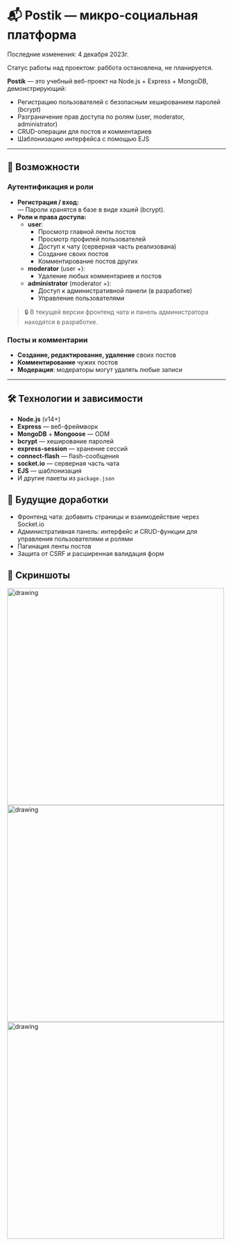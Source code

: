 # 📬 Postik — микро-социальная платформа

Последние изменения: 4 ‎декабря ‎2023г.

Статус работы над проектом: раббота остановлена, не планируется.

**Postik** — это учебный веб-проект на Node.js + Express + MongoDB, демонстрирующий:

- Регистрацию пользователей с безопасным хешированием паролей (bcrypt)
- Разграничение прав доступа по ролям (user, moderator, administrator)
- CRUD-операции для постов и комментариев 
- Шаблонизацию интерфейса с помощью EJS

---

## 🚀 Возможности

### Аутентификация и роли

- **Регистрация / вход:**  
  — Пароли хранятся в базе в виде хэшей (bcrypt).  
- **Роли и права доступа:**  
  - **user**:  
    - Просмотр главной ленты постов  
    - Просмотр профилей пользователей  
    - Доступ к чату (серверная часть реализована)  
    - Создание своих постов  
    - Комментирование постов других  
  - **moderator** (user +):  
    - Удаление любых комментариев и постов  
  - **administrator** (moderator +):  
    - Доступ к административной панели (в разработке)  
    - Управление пользователями  

> 🔒 В текущей версии фронтенд чата и панель администратора находятся в разработке.

### Посты и комментарии

- **Создание, редактирование, удаление** своих постов  
- **Комментирование** чужих постов  
- **Модерация**: модераторы могут удалять любые записи

---

## 🛠 Технологии и зависимости

- **Node.js** (v14+)  
- **Express** — веб-фреймворк  
- **MongoDB** + **Mongoose** — ODM  
- **bcrypt** — хеширование паролей  
- **express-session** — хранение сессий  
- **connect-flash** — flash-сообщения  
- **socket.io** — серверная часть чата  
- **EJS** — шаблонизация  
- И другие пакеты из `package.json`

## 📝 Будущие доработки

- Фронтенд чата: добавить страницы и взаимодействие через Socket.io
- Административная панель: интерфейс и CRUD-функции для управления пользователями и ролями
- Пагинация ленты постов
- Защита от CSRF и расширенная валидация форм


## 🎥 Скриншоты


<img src="https://github.com/user-attachments/assets/c2f72965-d262-47af-932c-b6fa1c3e8265" alt="drawing" width="500"/>


<img src="https://github.com/user-attachments/assets/8dfd9563-401c-45cb-a34f-12c475c1347d" alt="drawing" width="500"/>


<img src="https://github.com/user-attachments/assets/1f75ee42-fc88-4384-9288-c4757b296a74" alt="drawing" width="500"/>


